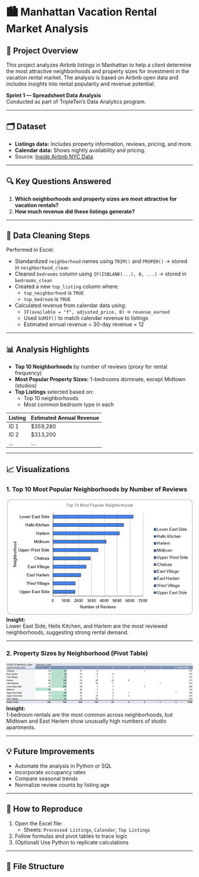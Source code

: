 # 🏙️ Manhattan Vacation Rental Market Analysis

## 📌 Project Overview

This project analyzes Airbnb listings in Manhattan to help a client determine the most attractive neighborhoods and property sizes for investment in the vacation rental market. The analysis is based on Airbnb open data and includes insights into rental popularity and revenue potential.

**Sprint 1 — Spreadsheet Data Analysis**  
Conducted as part of TripleTen’s Data Analytics program.

---

## 🗂️ Dataset

- **Listings data:** Includes property information, reviews, pricing, and more.
- **Calendar data:** Shows nightly availability and pricing.
- Source: [Inside Airbnb NYC Data](http://insideairbnb.com/get-the-data.html)

---

## 🔍 Key Questions Answered

1. **Which neighborhoods and property sizes are most attractive for vacation rentals?**
2. **How much revenue did these listings generate?**

---

## 🧼 Data Cleaning Steps

Performed in Excel:
- Standardized `neighborhood` names using `TRIM()` and `PROPER()` → stored in `neighborhood_clean`
- Cleaned `bedrooms` column using `IF(ISBLANK(...), 0, ...)` → stored in `bedrooms_clean`
- Created a new `top_listing` column where:
  - `top_neighborhood` is `TRUE`
  - `top_bedroom` is `TRUE`
- Calculated revenue from calendar data using:
  - `IF(available = "f", adjusted_price, 0)` → `revenue_earned`
  - Used `SUMIF()` to match calendar revenue to listings
  - Estimated annual revenue = 30-day revenue × 12

---

## 📊 Analysis Highlights

- **Top 10 Neighborhoods** by number of reviews (proxy for rental frequency)
- **Most Popular Property Sizes:** 1-bedrooms dominate, except Midtown (studios)
- **Top Listings** selected based on:
  - Top 10 neighborhoods
  - Most common bedroom type in each

| Listing | Estimated Annual Revenue |
|---------|---------------------------|
| ID 1    | $359,280                  |
| ID 2    | $313,200                  |
| ...     | ...                       |

---

## 📈 Visualizations

### 1. Top 10 Most Popular Neighborhoods by Number of Reviews  
![Top 10 Neighborhoods](visualizations/most_popular_neighborhoods.png)  
**Insight:**  
Lower East Side, Hells Kitchen, and Harlem are the most reviewed neighborhoods, suggesting strong rental demand.

---

### 2. Property Sizes by Neighborhood (Pivot Table)  
![Bedrooms by Neighborhood](visualizations/most_popular_by_bedroom_spaces.png)  
**Insight:**  
1-bedroom rentals are the most common across neighborhoods, but Midtown and East Harlem show unusually high numbers of studio apartments.

---

## 💡 Future Improvements

- Automate the analysis in Python or SQL
- Incorporate occupancy rates
- Compare seasonal trends
- Normalize review counts by listing age

---

## 🧪 How to Reproduce

1. Open the Excel file:
   - Sheets: `Processed Listings`, `Calendar`, `Top Listings`
2. Follow formulas and pivot tables to trace logic
3. (Optional) Use Python to replicate calculations

---

## 📎 File Structure

